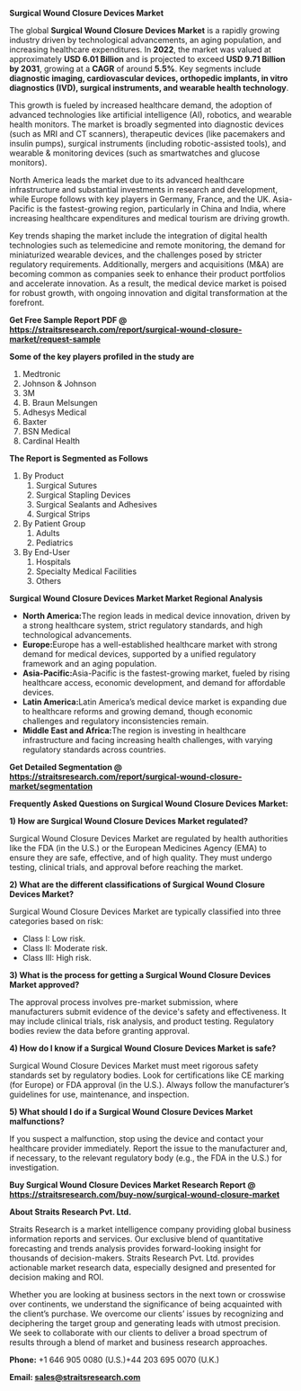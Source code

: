 <p><strong>Surgical Wound Closure Devices Market</strong></p>
<p>The global <strong>Surgical Wound Closure Devices Market</strong> is a rapidly growing industry driven by technological advancements, an aging population, and increasing healthcare expenditures. In <strong>2022</strong>, the market was valued at approximately <strong>USD 6.01 Billion</strong> and is projected to exceed <strong>USD 9.71 Billion</strong><strong> by 2031</strong>, growing at a <strong>CAGR</strong> of around <strong>5.5</strong><strong>%</strong>. Key segments include <strong>diagnostic imaging, cardiovascular devices, orthopedic implants, in vitro diagnostics (IVD), surgical instruments, and wearable health technology</strong>.</p>
<p>This growth is fueled by increased healthcare demand, the adoption of advanced technologies like artificial intelligence (AI), robotics, and wearable health monitors. The market is broadly segmented into diagnostic devices (such as MRI and CT scanners), therapeutic devices (like pacemakers and insulin pumps), surgical instruments (including robotic-assisted tools), and wearable &amp; monitoring devices (such as smartwatches and glucose monitors).</p>
<p>North America leads the market due to its advanced healthcare infrastructure and substantial investments in research and development, while Europe follows with key players in Germany, France, and the UK. Asia-Pacific is the fastest-growing region, particularly in China and India, where increasing healthcare expenditures and medical tourism are driving growth.</p>
<p>Key trends shaping the market include the integration of digital health technologies such as telemedicine and remote monitoring, the demand for miniaturized wearable devices, and the challenges posed by stricter regulatory requirements. Additionally, mergers and acquisitions (M&amp;A) are becoming common as companies seek to enhance their product portfolios and accelerate innovation. As a result, the medical device market is poised for robust growth, with ongoing innovation and digital transformation at the forefront.</p>
<p><strong>Get Free Sample Report PDF @ <a href=https://straitsresearch.com/report/surgical-wound-closure-market/request-sample>https://straitsresearch.com/report/surgical-wound-closure-market/request-sample</a></strong></p>
<div>
<div><strong>Some of the key players profiled in the study are</strong></div>
</div>
<p><ol>
<li>Medtronic</li>
<li>Johnson &amp; Johnson</li>
<li>3M</li>
<li>B. Braun Melsungen</li>
<li>Adhesys Medical</li>
<li>Baxter</li>
<li>BSN Medical</li>
<li>Cardinal Health</li>
</ol></p>
<p><strong>The Report is Segmented as Follows</strong></p>
<p><ol>
<li>By Product
<ol>
<li>Surgical Sutures</li>
<li>Surgical Stapling Devices</li>
<li>Surgical Sealants and Adhesives</li>
<li>Surgical Strips</li>
</ol>
</li>
<li>By Patient Group
<ol>
<li>Adults</li>
<li>Pediatrics</li>
</ol>
</li>
<li>By End-User
<ol>
<li>Hospitals</li>
<li>Specialty Medical Facilities</li>
<li>Others</li>
</ol>
</li>
</ol></p>
<p><strong>Surgical Wound Closure Devices Market Market Regional Analysis</strong></p>
<ul>
<li><strong>North America:</strong>The region leads in medical device innovation, driven by a strong healthcare system, strict regulatory standards, and high technological advancements.</li>
<li><strong>Europe:</strong>Europe has a well-established healthcare market with strong demand for medical devices, supported by a unified regulatory framework and an aging population.</li>
<li><strong>Asia-Pacific:</strong>Asia-Pacific is the fastest-growing market, fueled by rising healthcare access, economic development, and demand for affordable devices.</li>
<li><strong>Latin America:</strong>Latin America&rsquo;s medical device market is expanding due to healthcare reforms and growing demand, though economic challenges and regulatory inconsistencies remain.</li>
<li><strong>Middle East and Africa:</strong>The region is investing in healthcare infrastructure and facing increasing health challenges, with varying regulatory standards across countries.</li>
</ul>
<p><strong>Get Detailed Segmentation @ <a href=https://straitsresearch.com/report/surgical-wound-closure-market/segmentation>https://straitsresearch.com/report/surgical-wound-closure-market/segmentation</a></strong></p>
<p><strong>Frequently Asked Questions on Surgical Wound Closure Devices Market:</strong></p>
<p><strong>1) How are Surgical Wound Closure Devices Market regulated?</strong></p>
<p>Surgical Wound Closure Devices Market are regulated by health authorities like the FDA (in the U.S.) or the European Medicines Agency (EMA) to ensure they are safe, effective, and of high quality. They must undergo testing, clinical trials, and approval before reaching the market.</p>
<p><strong>2) What are the different classifications of Surgical Wound Closure Devices Market?</strong></p>
<p>Surgical Wound Closure Devices Market are typically classified into three categories based on risk:</p>
<ul>
<li>Class I: Low risk.</li>
<li>Class II: Moderate risk.</li>
<li>Class III: High risk.</li>
</ul>
<p><strong>3) What is the process for getting a Surgical Wound Closure Devices Market approved?</strong></p>
<p>The approval process involves pre-market submission, where manufacturers submit evidence of the device's safety and effectiveness. It may include clinical trials, risk analysis, and product testing. Regulatory bodies review the data before granting approval.</p>
<p><strong>4) How do I know if a Surgical Wound Closure Devices Market is safe?</strong></p>
<p>Surgical Wound Closure Devices Market must meet rigorous safety standards set by regulatory bodies. Look for certifications like CE marking (for Europe) or FDA approval (in the U.S.). Always follow the manufacturer&rsquo;s guidelines for use, maintenance, and inspection.</p>
<p><strong>5) What should I do if a Surgical Wound Closure Devices Market malfunctions?</strong></p>
<p>If you suspect a malfunction, stop using the device and contact your healthcare provider immediately. Report the issue to the manufacturer and, if necessary, to the relevant regulatory body (e.g., the FDA in the U.S.) for investigation.</p>
<p><strong>Buy Surgical Wound Closure Devices Market Research Report @ <a href=https://straitsresearch.com/buy-now/surgical-wound-closure-market>https://straitsresearch.com/buy-now/surgical-wound-closure-market</a></strong></p>
<p><strong>About Straits Research Pvt. Ltd.</strong></p>
<p>Straits Research is a market intelligence company providing global business information reports and services. Our exclusive blend of quantitative forecasting and trends analysis provides forward-looking insight for thousands of decision-makers. Straits Research Pvt. Ltd. provides actionable market research data, especially designed and presented for decision making and ROI.</p>
<p>Whether you are looking at business sectors in the next town or crosswise over continents, we understand the significance of being acquainted with the client&rsquo;s purchase. We overcome our clients&rsquo; issues by recognizing and deciphering the target group and generating leads with utmost precision. We seek to collaborate with our clients to deliver a broad spectrum of results through a blend of market and business research approaches.</p>
<p><strong><strong>Phone:</strong></strong> +1 646 905 0080 (U.S.)+44 203 695 0070 (U.K.)</p>
<p><strong><strong>Email: </strong></strong><a href=mailto:sales@straitsresearch.com><strong><u><strong>sales@straitsresearch.com</strong></u></strong></a></p>
